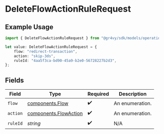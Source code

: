 # DeleteFlowActionRuleRequest

## Example Usage

```typescript
import { DeleteFlowActionRuleRequest } from "@gr4vy/sdk/models/operations";

let value: DeleteFlowActionRuleRequest = {
    flow: "redirect-transaction",
    action: "skip-3ds",
    ruleId: "4aa5f3ca-bd90-45a9-b2e0-56728227b2d3",
};
```

## Fields

| Field                                                          | Type                                                           | Required                                                       | Description                                                    |
| -------------------------------------------------------------- | -------------------------------------------------------------- | -------------------------------------------------------------- | -------------------------------------------------------------- |
| `flow`                                                         | [components.Flow](../../models/components/flow.md)             | :heavy_check_mark:                                             | An enumeration.                                                |
| `action`                                                       | [components.FlowAction](../../models/components/flowaction.md) | :heavy_check_mark:                                             | An enumeration.                                                |
| `ruleId`                                                       | *string*                                                       | :heavy_check_mark:                                             | N/A                                                            |